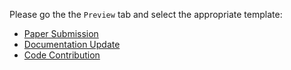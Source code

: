 Please go the the `Preview` tab and select the appropriate template:

* [Paper Submission](?expand=1&template=paper_submission.md)
* [Documentation Update](?expand=1&template=documentation_update.md)
* [Code Contribution](?expand=1&template=code_contribution.md)